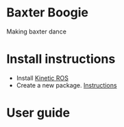 # Baxter Boogie
Making baxter dance

# Install instructions
- Install [Kinetic ROS](http://wiki.ros.org/kinetic/Installation)
- Create a new package. [Instructions](http://wiki.ros.org/ROS/Tutorials/CreatingPackage)


# User guide
